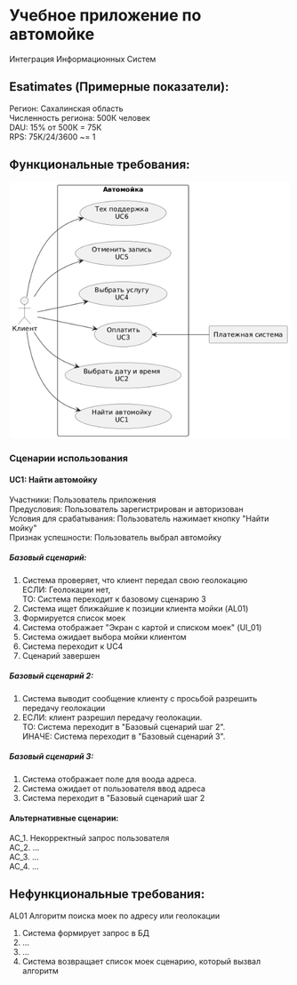 # Учебное приложение по автомойке
Интеграция Информационных Систем <br>

## Esatimates (Примерные показатели):
  Регион: Сахалинская область <br>
  Численность региона: 500К человек <br>
  DAU: 15% от 500К = 75К <br>
  RPS: 75K/24/3600 ~= 1 

## Функциональные требования:
 ![User Case](https://github.com/Tissing/IIS/blob/main/UserCases.png)
### Сценарии использования
#### UC1: Найти автомойку
  Участники:
    Пользователь приложения <br>
  Предусловия: 
    Пользователь зарегистрирован и авторизован <br>
  Условия для срабатывания: 
    Пользователь нажимает кнопку "Найти мойку" <br>
  Признак успешности:
    Пользователь выбрал автомойку <br>
##### Базовый сценарий:
1. Система проверяет, что клиент передал свою геолокацию<br>
ЕСЛИ: Геолокации нет,<br>
ТО: Система переходит к базовому сценарию 3
2. Система ищет ближайшие к позиции клиента мойки (AL01)
3. Формируется список моек
4. Система отображает "Экран с картой и списком моек" (UI_01)
5. Система ожидает выбора мойки клиентом
6. Система переходит к UC4
7. Сценарий завершен

##### Базовый сценарий 2:
1. Система выводит сообщение клиенту с просьбой разрешить передачу геолокации
2. ЕСЛИ: клиент разрешил передачу геолокации.<br>
ТО: Система переходит в "Базовый сценарий шаг 2".<br>
ИНАЧЕ: Система переходит в "Базовый сценарий 3".

##### Базовый сценарий 3:
1. Система отображает поле для воода адреса.
2. Система ожидает от пользователя ввод адреса
3. Система переходит в "Базовый сценарий шаг 2

#### Альтернативные сценарии:
AC_1. Некорректный запрос пользователя <br>
АС_2. ... <br>
АС_3. ... <br>
АС_4. ... <br>

## Нефункциональные требования:

AL01 Алгоритм поиска моек по адресу или геолокации
1. Система формирует запрос в БД
2. ...
3. ...
4. Система возвращает список моек сценарию, который вызвал алгоритм
